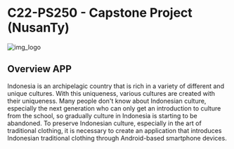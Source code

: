 # C22-PS250 - Capstone Project (NusanTy)

![img_logo](https://user-images.githubusercontent.com/58695619/172529064-10a66a55-3f8f-49c4-832b-ac5c6f7ee126.png)

## Overview APP
Indonesia is an archipelagic country that is rich in a variety of different and unique cultures.
With this uniqueness, various cultures are created with their uniqueness. Many people don't
know about Indonesian culture, especially the next generation who can only get an
introduction to culture from the school, so gradually culture in Indonesia is starting to be
abandoned. To preserve Indonesian culture, especially in the art of traditional clothing, it is
necessary to create an application that introduces Indonesian traditional clothing through
Android-based smartphone devices.
